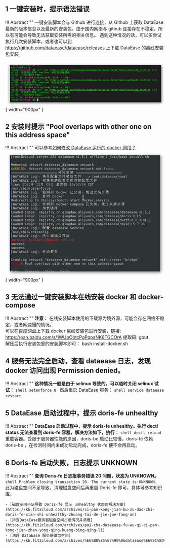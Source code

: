 ## 1 一键安装时，提示语法错误

!!! Abstract ""
    一键安装脚本会与 Github 进行连接，从 Github 上获取 DataEase 最新的版本信息以及最新的安装包。由于国内网络与 github 连接存在不稳定，所以有可能会导致无法获取安装所需的相关信息。 遇到这种情况的话，可以多尝试执行几次安装脚本，或者也可以到 https://github.com/dataease/dataease/releases 上下载 DataEase 的离线安装包安装。

![安装报错](../../img/faq/install-error.png){ width="900px" }

## 2 安装时提示 "Pool overlaps with other one on this address space"

!!! Abstract ""
    可以参考[如何修改 DataEase 运行的 docker 网段？](../configuration/#7-docker)
![网段冲突](../../img/faq/address-space.png){ width="900px" }


## 3 无法通过一键安装脚本在线安装 docker 和 docker-compose

!!! Abstract ""
    **注意：** 在线安装脚本使用的下载源为境外源，可能会存在网络不稳定，或者网速慢的情况。  
    可以在百度网盘上下载 docker 离线安装包进行安装，链接: https://pan.baidu.com/s/1WUbObtcPgPqpaNK6TGCOrA 提取码: gbut  
    解压后执行安装包里的安装脚本即可： bash install-docker.sh

## 4 服务无法完全启动，查看 dataease 日志，发现 docker 访问出现 Permission denied。

!!! Abstract ""
    **这种情况一般是由于 selinux 导致的，可以临时关闭 selinux 试试：**
    ```shell
    setenforce 0
    ```
    然后重启 DataEase 服务：
    ```shell
    service dataease restart
    ```

## 5 DataEase 启动过程中，提示 doris-fe unhealthy

!!! Abstract ""
    **DataEase 启动过程中，提示 doris-fe unhealthy。执行 dectl status 无法查看到 doris-fe 容器，解决方法如下，执行：**
    ```shell
    dectl reload
    ```
    重载容器。受限于服务器性能的原因，doris-be 启动比较慢，doris-fe 依赖 doris-be ，在检测时间内未成功启动完成，doris-fe 便不会再启动。

## 6 Doris-fe 启动失败，日志提示 UNKNOWN 

!!! Abstract ""
    **查询 Doris-fe 日志报事务错误 20 问题，状态为 UNKNOWN。**
    ```shell
    Problem closing transaction 20. The current state is:UNKNOWN.
    ```
    此为磁盘空间不足导致，清理磁盘空间后再重启 Doris-fe 即可，具体可参考知识库。

    - [磁盘空间不足导致 Doris-fe 显示 unhealthy 状态的解决方案](https://kb.fit2cloud.com/archives/ci-pan-kong-jian-bu-zu-dao-zhi-doris-fe-xian-shi-unhealthy-zhuang-tai-de-jie-jue-fang-an)  
    - [排查DataEase服务器磁盘空间占用情况并清理](https://kb.fit2cloud.com/archives/pai-cha-dataease-fu-wu-qi-ci-pan-kong-jian-zhan-yong-qing-kuang-bing-qing-li)  
    - [清理 DataEase 服务器磁盘空间](https://kb.fit2cloud.com/archives/%E6%B8%85%E7%90%86dataease%E6%9C%8D%E5%8A%A1%E5%99%A8%E7%A3%81%E7%9B%98%E7%A9%BA%E9%97%B4)  